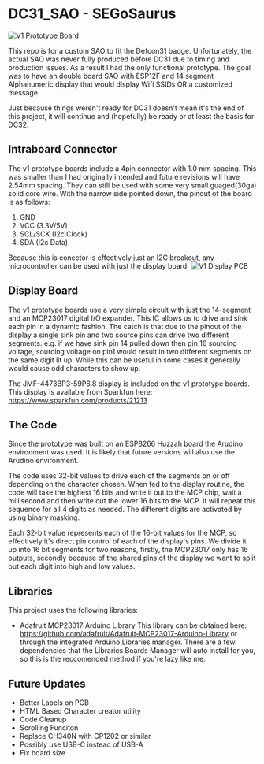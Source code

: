 # DC31_SAO - SEGoSaurus

![V1 Prototype Board](/pics/DC31_Prototype.png)

This repo is for a custom SAO to fit the Defcon31 badge. Unfortunately, the actual SAO was never fully produced before DC31 due to timing and production issues. As a result I had the only functional prototype. The goal was to have an double board SAO with ESP12F and 14 segment Alphanumeric display that would display Wifi SSIDs OR a customized message.

Just because things weren't ready for DC31 doesn't mean it's the end of this project, it will continue and (hopefully) be ready or at least the basis for DC32.

## Intraboard Connector

The v1 prototype boards include a 4pin connector with 1.0 mm spacing. This was smaller than I had originally intended and future revisions will have 2.54mm spacing. They can still be used with some very small guaged(30ga) solid core wire. With the narrow side pointed down, the pinout of the board is as follows:

1. GND
2. VCC (3.3V/5V)
3. SCL/SCK  (I2c Clock)
4. SDA (I2c Data)

Because this is conector is effectively just an I2C breakout, any microcontroller can be used with just the display board.
![V1 Display PCB](/pics/displayBoard.png)

## Display Board

The v1 prototype boards use a very simple circuit with just the 14-segment and an MCP23017 digital I/O expander. This IC allows us to drive and sink each pin in a dynamic fashion. The catch is that due to the pinout of the display a single sink pin and two source pins can drive two different segments. e.g. if we have sink pin 14 pulled down then pin 16 sourcing voltage, sourcing voltage on pin1 would result in two different segments on the same digit lit up. While this can be useful in some cases it generally would cause odd characters to show up.

The JMF-4473BP3-59P6.8 display is included on the v1 prototype boards. This display is available from Sparkfun here: https://www.sparkfun.com/products/21213

## The Code

Since the prototype was built on an ESP8266 Huzzah board the Arudino environment was used. It is likely that future versions will also use the Arudino environment.

The code uses 32-bit values to drive each of the segments on or off depending on the character chosen. When fed to the display routine, the code will take the highest 16 bits and write it out to the MCP chip, wait a millisecond and then write out the lower 16 bits to the MCP. It will repeat this sequence for all 4 digits as needed. The different digits are activated by using binary masking.

Each 32-bit value represents each of the 16-bit values for the MCP, so effectively it's direct pin control of each of the display's pins. We divide it up into 16 bit segments for two reasons, firstly, the MCP23017 only has 16 outputs, secondly because of the shared pins of the display we want to split out each digit into high and low values.

## Libraries

This project uses the following libraries:

* Adafruit MCP23017 Arduino Library
This library can be obtained here: https://github.com/adafruit/Adafruit-MCP23017-Arduino-Library or through the integrated Arduino Libraries manager. There are a few dependencies that the Libraries Boards Manager will auto install for you, so this is the reccomended method if you're lazy like me.


## Future Updates

* Better Labels on PCB
* HTML Based Character creator utility
* Code Cleanup
* Scrolling Funciton
* Replace CH340N with CP1202 or similar
* Possibly use USB-C instead of USB-A
* Fix board size
